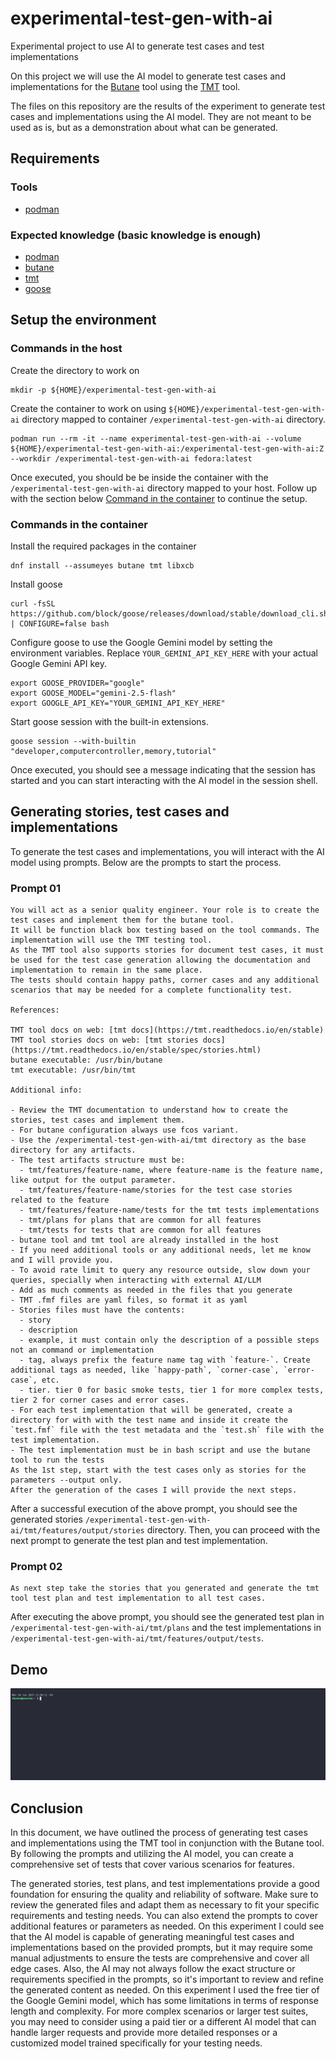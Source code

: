 # experimental-test-gen-with-ai

Experimental project to use AI to generate test cases and test implementations

On this project we will use the AI model to generate test cases and implementations for the [Butane](https://coreos.github.io/butane/) tool using the [TMT](https://tmt.readthedocs.io/en/stable/) tool.

The files on this repository are the results of the experiment to generate test cases and implementations using the AI model. They are not meant to be used as is, but as a demonstration about what can be generated.

## Requirements

### Tools

- [podman](https://podman.io)

### Expected knowledge (basic knowledge is enough)

- [podman](https://podman.io)
- [butane](https://coreos.github.io/butane/)
- [tmt](https://tmt.readthedocs.io/en/stable/)
- [goose](https://block.github.io/goose/)

## Setup the environment

### Commands in the host

Create the directory to work on

```shell
mkdir -p ${HOME}/experimental-test-gen-with-ai
```

Create the container to work on using `${HOME}/experimental-test-gen-with-ai` directory mapped to container `/experimental-test-gen-with-ai` directory.

```shell
podman run --rm -it --name experimental-test-gen-with-ai --volume ${HOME}/experimental-test-gen-with-ai:/experimental-test-gen-with-ai:Z --workdir /experimental-test-gen-with-ai fedora:latest
```

Once executed, you should be be inside the container with the `/experimental-test-gen-with-ai` directory mapped to your host. Follow up with the section below [Command in the container](#commands-in-the-container) to continue the setup.

### Commands in the container

Install the required packages in the container

```shell
dnf install --assumeyes butane tmt libxcb
```

Install goose

```shell
curl -fsSL https://github.com/block/goose/releases/download/stable/download_cli.sh | CONFIGURE=false bash
```

Configure goose to use the Google Gemini model by setting the environment variables. Replace `YOUR_GEMINI_API_KEY_HERE` with your actual Google Gemini API key.

```shell
export GOOSE_PROVIDER="google"
export GOOSE_MODEL="gemini-2.5-flash"
export GOOGLE_API_KEY="YOUR_GEMINI_API_KEY_HERE"
```

Start goose session with the built-in extensions.

```shell
goose session --with-builtin "developer,computercontroller,memory,tutorial"
```

Once executed, you should see a message indicating that the session has started and you can start interacting with the AI model in the session shell.

## Generating stories, test cases and implementations

To generate the test cases and implementations, you will interact with the AI model using prompts. Below are the prompts to start the process.

### Prompt 01

```text
You will act as a senior quality engineer. Your role is to create the test cases and implement them for the butane tool.
It will be function black box testing based on the tool commands. The implementation will use the TMT testing tool.
As the TMT tool also supports stories for document test cases, it must be used for the test case generation allowing the documentation and implementation to remain in the same place.
The tests should contain happy paths, corner cases and any additional scenarios that may be needed for a complete functionality test.

References:

TMT tool docs on web: [tmt docs](https://tmt.readthedocs.io/en/stable)
TMT tool stories docs on web: [tmt stories docs](https://tmt.readthedocs.io/en/stable/spec/stories.html)
butane executable: /usr/bin/butane
tmt executable: /usr/bin/tmt

Additional info:

- Review the TMT documentation to understand how to create the stories, test cases and implement them.
- For butane configuration always use fcos variant.
- Use the /experimental-test-gen-with-ai/tmt directory as the base directory for any artifacts.
- The test artifacts structure must be:
  - tmt/features/feature-name, where feature-name is the feature name, like output for the output parameter.
  - tmt/features/feature-name/stories for the test case stories related to the feature
  - tmt/features/feature-name/tests for the tmt tests implementations
  - tmt/plans for plans that are common for all features
  - tmt/tests for tests that are common for all features
- butane tool and tmt tool are already installed in the host
- If you need additional tools or any additional needs, let me know and I will provide you.
- To avoid rate limit to query any resource outside, slow down your queries, specially when interacting with external AI/LLM
- Add as much comments as needed in the files that you generate
- TMT .fmf files are yaml files, so format it as yaml
- Stories files must have the contents:
  - story
  - description
  - example, it must contain only the description of a possible steps not an command or implementation
  - tag, always prefix the feature name tag with `feature-`. Create additional tags as needed, like `happy-path`, `corner-case`, `error-case`, etc.
  - tier. tier 0 for basic smoke tests, tier 1 for more complex tests, tier 2 for corner cases and error cases.
- For each test implementation that will be generated, create a directory for with with the test name and inside it create the `test.fmf` file with the test metadata and the `test.sh` file with the test implementation.
- The test implementation must be in bash script and use the butane tool to run the tests
As the 1st step, start with the test cases only as stories for the parameters --output only.
After the generation of the cases I will provide the next steps.
```

After a successful execution of the above prompt, you should see the generated stories `/experimental-test-gen-with-ai/tmt/features/output/stories` directory. Then, you can proceed with the next prompt to generate the test plan and test implementation.

### Prompt 02

```text
As next step take the stories that you generated and generate the tmt tool test plan and test implementation to all test cases.
```

After executing the above prompt, you should see the generated test plan in `/experimental-test-gen-with-ai/tmt/plans` and the test implementations in `/experimental-test-gen-with-ai/tmt/features/output/tests`.


## Demo

![Demo](demo.gif "Demo of the test generation process")

## Conclusion

In this document, we have outlined the process of generating test cases and implementations using the TMT tool in conjunction with the Butane tool. By following the prompts and utilizing the AI model, you can create a comprehensive set of tests that cover various scenarios for features.

The generated stories, test plans, and test implementations provide a good foundation for ensuring the quality and reliability of software.
Make sure to review the generated files and adapt them as necessary to fit your specific requirements and testing needs. You can also extend the prompts to cover additional features or parameters as needed.
On this experiment I could see that the AI model is capable of generating meaningful test cases and implementations based on the provided prompts, but it may require some manual adjustments to ensure the tests are comprehensive and cover all edge cases. Also, the AI may not always follow the exact structure or requirements specified in the prompts, so it's important to review and refine the generated content as needed. On this experiment I used the free tier of the Google Gemini model, which has some limitations in terms of response length and complexity. For more complex scenarios or larger test suites, you may need to consider using a paid tier or a different AI model that can handle larger requests and provide more detailed responses or a customized model trained specifically for your testing needs.
